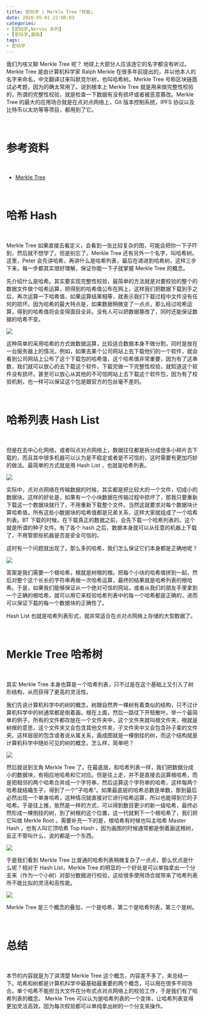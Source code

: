 ```yaml
---
title: 密码学 | Merkle Tree「转载」
date: 2020-05-01 22:08:03
categories:
- [密码学,Nervos 系列]
- [密码学,基础]
tags:
- 密码学
---
```

我们为啥又聊 Merkle Tree 呢？ 地球上大部分人应该连它的名字都没有听过。Merkle Tree 是由计算机科学家 Ralph Merkle 在很多年前提出的，并以他本人的名字来命名，中文翻译过来叫默克尔树，也叫哈希树。Merkle Tree 号称区块链面试必考题，因为的确太常用了。说到根本上 Merkle Tree 就是用来做完整性校验的，所谓的完整性校验，就是检查一下数据有没有损坏或者被恶意篡改。Merkle Tree 的最大的应用场合就是在点对点网络上，Git 版本控制系统，IPFS 协议以及比特币以太坊等等项目，都用到了它。

<!-- more -->

<br/>

# 参考资料

<br/>

- [Merkle Tree](https://learning.nervos.org/crypto-block/10-merk.html)

<br/>

# 哈希 Hash

<br/>

Merkle Tree 如果直接去看定义，会看到一张比较复杂的图，可能会把你一下子吓到，然后就不想学了。但是别忘了，Merkle Tree 还有另外一个名字，叫哈希树。这里，Peter 会先讲哈希，再讲什么是哈希列表，最后在递进到哈希树，这样三步下来，每一步都其实很好理解，保证你能一下子就掌握 Merkle Tree 的概念。

先介绍什么是哈希。其实要实现完整性校验，最简单的方法就是对要校验的整个的数据文件做个哈希运算，把得到的哈希值公布在网上，这样我们把数据下载到手之后，再次运算一下哈希值，如果运算结果相等，就表示我们下载过程中文件没有任何的损坏。因为哈希的最大特点是，如果数据稍微变了一点点，那么经过哈希运算，得到的哈希值将会变得面目全非。没有人可以把数据篡改了，同时还能保证数据的哈希不变。

![](/images/cryptography/8_0.jpg)

这种简单的采用哈希的方式做数据运算，比较适合数据本身不做分割，同时是放在一台服务器上的情况。例如，如果去某个公司网站上去下载他们的一个软件，就会看到公司网站上公布了这个下载包的哈希值，这个哈希值非常重要，因为有了这串数，我们就可以放心的去下载这个软件，下载完做一下完整性校验，就知道这个软件没有损坏。甚至可以放心从其他的不可信网站上去下载这个软件包，因为有了校验机制，也一样可以保证这个包是跟官方的包丝毫不差的。

<br/>

# 哈希列表 Hash List

<br/>

但是在去中心化网络，或者叫点对点网络上，数据往往都是拆分成很多小碎片去下载的，而且其中很多机器可以认为是不稳定或者是不可信的，这时需要有更加巧妙的做法。最简单的方式就是用 Hash List ，也就是哈希列表。

![](/images/cryptography/8_1.jpg)

实际中，点对点网络在传输数据的时候，其实都是把比较大的一个文件，切成小的数据块。这样的好处是，如果有一个小块数据在传输过程中损坏了，那我只要重新下载这一个数据块就行了，不用重新下载整个文件。当然这就要求对每个数据块计算哈希值，所有这些小数据块的哈希值都是兄弟关系，这样大家就组成了一个哈希列表。BT 下载的时候，在下载真正的数据之前，会先下载一个哈希列表的，这个就是所谓的种子文件。有了各个 hash 之后，数据本身就可以从任意的机器上下载了，不用管那些机器是否是安全可信的。

这时有一个问题就出现了，那么多的哈希，我们怎么保证它们本身都是正确地呢？

![](/images/cryptography/8_2.jpg)

答案是我们需要一个根哈希，根就是树根的根。把每个小块的哈希值拼到一起，然后对整个这个长长的字符串再做一次哈希运算，最终的结果就是哈希列表的根哈希。于是，如果我们能够保证从一个绝对可信的网站，或者从我们的朋友手里拿到一个正确的根哈希，就可以用它来校验哈希列表中的每一个哈希都是正确的，进而可以保证下载的每一个数据块的正确性了。

Hash List 也就是哈希列表形式，就非常适合在点对点网络上存储的大型数据了。

<br/>

# Merkle Tree 哈希树

<br/>

其实 Merkle Tree 本身也算是一个哈希列表，只不过是在这个基础上又引入了树形结构，从而获得了更高的灵活性。

我们先说计算机科学中的树的概念，树跟自然界一棵树有着类似的结构，只不过计算机科学中的树通常都是倒着画，根在上面，然后一路往下开枝散叶。举一个最简单的例子，所有的文件都存放在一个文件夹中，这个文件夹就叫根文件夹，根就是树根的意思，这个文件夹又会包含其他文件夹，子文件夹中又会包含孙子辈的文件夹。这样层层的包含或者说从属关系，画成图就是一棵倒挂的树，而这个结构就是计算机科学中随处可见的树的概念，怎么样，简单吧？

![](/images/cryptography/8_3.jpg)

然后就说到主角 Merkle Tree 了。在最底层，和哈希列表一样，我们把数据分成小的数据块，有相应地哈希和它对应。但是往上走，并不是直接去运算根哈希，而是把相邻的两个哈希合并成一个字符串，然后运算这个字符串的哈希，这样每两个哈希就结婚生子，得到了一个”子哈希“。如果最底层的哈希总数是单数，那到最后必然出现一个单身哈希，这种情况就直接对它进行哈希运算，所以也能得到它的子哈希。于是往上推，依然是一样的方式，可以得到数目更少的新一级哈希，最终必然形成一棵倒挂的树，到了树根的这个位置，这一代就剩下一个根哈希了，我们把它叫做 Merkle Root 。需要补充一下的是，根哈希有时候也叫主哈希 Master Hash ，也有人叫它顶哈希 Top Hash ，因为画图的时候通常都是倒着画这根树，反正不管叫什么，说的都是一个东西。

![](/images/cryptography/8_4.jpg)

于是我们看到 Merkle Tree 比普通的哈希列表稍微复杂了一点点，那么优点是什么呢？相对于 Hash List，Merkle Tree 的明显的一个好处是可以单独拿出一个分支来（作为一个小树）对部分数据进行校验，这给很多使用场合就带来了哈希列表所不能比拟的灵活和高性能。

![](/images/cryptography/8_5.jpg)

Merkle Tree 是三个概念的叠加，一个是哈希，第二个是哈希列表，第三个是树。

<br/>

# 总结

<br/>

本节的内容就是为了讲清楚 Merkle Tree 这个概念，内容差不多了，来总结一下。哈希和树都是计算机科学中最基础最重要的两个概念，可以用在很多不同场合。单个哈希不能担当大文件在分布式点对点网络上的校验工作，于是我们有了哈希列表的概念。 Merkle Tree 可以认为是哈希列表的一个变体，让哈希列表变得更加灵活高效，因为每次校验都可以单纯拿出树的一个分支来操作。